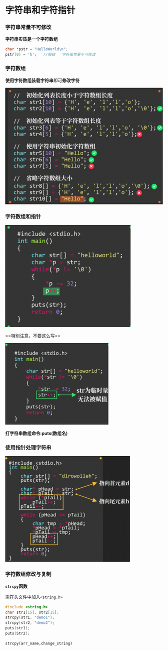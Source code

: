 # 字符串和字符指针

### 字符串常量不可修改

**字符串实质是一个字符数组**

```c
char *pstr = "HelloWorld\n";
pstr[0] = 'h';   //报错   字符串常量不可修改
```

### 字符数组

**使用字符数组装载字符串**即可**修改字符**

![image-20221208202205862](images/image-20221208202205862.png)

### 字符数组和指针

<img src="images/image-20221208202211624.png" alt="image-20221208202211624" style="zoom:80%;" />

==特别注意，不要这么写==

<img src="images/image-20221208202220134.png" alt="image-20221208202220134" style="zoom:67%;" />

**打字符串数组命令:puts(数组名)**

### 使用指针处理字符串

<img src="images/image-20221208202227742.png" alt="image-20221208202227742" style="zoom:67%;" />

### 字符数组修改与复制

**`strcpy`函数**

需在头文件中加入`<string.h>`

```c
#include <string.h>
char str1[15], str2[15];
strcpy(str1, "demo1");
strcpy(str2, "demo2");
puts(str1);
puts(Str2);
```

`strcpy(arr_name,change_string)`